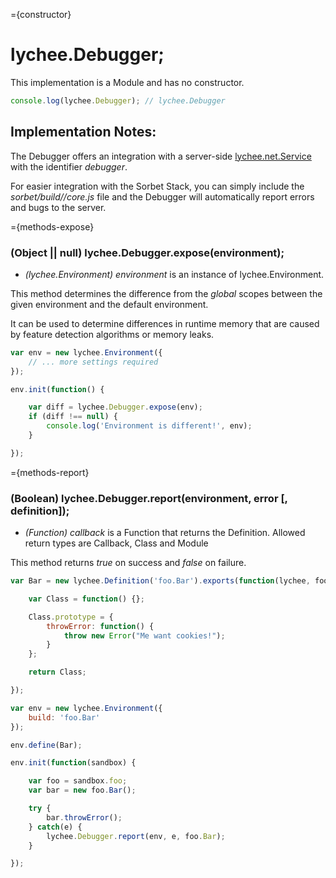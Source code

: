 
={constructor}

# lychee.Debugger;

This implementation is a Module and has no constructor.

```javascript
console.log(lychee.Debugger); // lychee.Debugger
```

## Implementation Notes:

The Debugger offers an integration with a server-side
[lychee.net.Service](lychee.net.Service) with
the identifier *debugger*.

For easier integration with the Sorbet Stack, you
can simply include the *sorbet/build/<platform>/core.js*
file and the Debugger will automatically report
errors and bugs to the server.



={methods-expose}

### (Object || null) lychee.Debugger.expose(environment);

- *(lychee.Environment) environment* is an instance of lychee.Environment.

This method determines the difference from the *global* scopes between
the given environment and the default environment.

It can be used to determine differences in runtime memory that are caused
by feature detection algorithms or memory leaks.

```javascript
var env = new lychee.Environment({
	// ... more settings required
});

env.init(function() {

	var diff = lychee.Debugger.expose(env);
	if (diff !== null) {
		console.log('Environment is different!', env);
	}

});
```



={methods-report}

### (Boolean) lychee.Debugger.report(environment, error [, definition]);

- *(Function) callback* is a Function that returns the Definition.
Allowed return types are Callback, Class and Module

This method returns *true* on success and *false* on failure.

```javascript
var Bar = new lychee.Definition('foo.Bar').exports(function(lychee, foo, global, attachments) {

	var Class = function() {};

	Class.prototype = {
		throwError: function() {
			throw new Error("Me want cookies!");
		}
	};

	return Class;

});

var env = new lychee.Environment({
	build: 'foo.Bar'
});

env.define(Bar);

env.init(function(sandbox) {

	var foo = sandbox.foo;
	var bar = new foo.Bar();

	try {
		bar.throwError();
	} catch(e) {
		lychee.Debugger.report(env, e, foo.Bar);
	}

});
```

